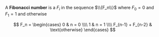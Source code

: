 A **Fibonacci number** is a $F_i$ in the sequence $\\{F_n\\}$ where $F_0 = 0$ and $F_1 = 1$ and otherwise

$$
F_n = \begin{cases} 0 & n = 0 \\\\ 1 & n = 1 \\\\ F_{n-1} + F_{n-2} & \text{otherwise} \end{cases}
$$